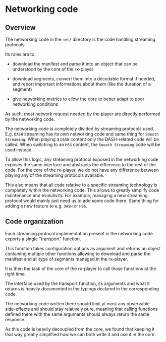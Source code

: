 # Networking code ##############################################################


## Overview ####################################################################

The networking code in the ``net/`` directory is the code handling streaming
protocols.

Its roles are to:

  - download the manifest and parse it into an object that can be understood
    by the core of the rx-player

  - download segments, convert them into a decodable format if needed, and
    report important informations about them (like the duration of a segment)

  - give networking metrics to allow the core to better adapt to poor networking
    conditions


As such, most network request needed by the player are directly performed by
the networking code.

The networking code is completely divided by streaming protocols used.
E.g.  `DASH` streaming has its own networking code and same thing for `Smooth
Streaming`.
When playing a `DASH` content only the DASH-related code will be called. When
switching to an `HSS` content, the `Smooth Streaming` code will be used instead.

To allow this logic, any streaming protocol exposed in the networking code
exposes the same interface and abstracts the difference to the rest of the code.
For the core of the rx-player, we do not have any difference between playing
any of the streaming protocols available.

This also means that all code relative to a specific streaming technology is
completely within the networking code.
This allows to greatly simplify code maintenance and evolutivity. For example,
managing a new streaming protocol would mainly just need us to add some code
there. Same thing for adding a new feature to e.g. `DASH` or `HSS`.



## Code organization ###########################################################

Each streaming protocol implementation present in the networking code exports
a single "transport" function.

This function takes configuration options as argument and returns an object
containing multiple other functions allowing to download and parse the manifest
and all type of segments managed in the rx-player.

It is then the task of the core of the rx-player to call those functions at the
right time.

The interface used by the transport function, its arguments and what it returns
is heavily documented in the typings declared in the corresponding code.

The networking code written there should limit at most any observable
side-effects and should stay relatively pure, meaning that calling functions
defined there with the same arguments should always return the same response.

As this code is heavily decoupled from the core, we found that keeping it that
way greatly simplified how we can both write it and use it in the core.
